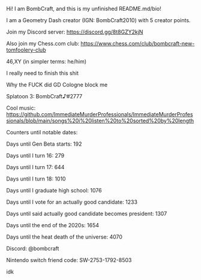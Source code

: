 Hi! I am BombCraft, and this is my unfinished README.md/bio!

I am a Geometry Dash creator (IGN: BombCraft2010) with 5 creator points.

Join my Discord server: https://discord.gg/8t8GZY2kjN

Also join my Chess.com club: https://www.chess.com/club/bombcraft-new-tomfoolery-club

46,XY (in simpler terms: he/him)

I really need to finish this shit

Why the FUCK did GD Cologne block me

Splatoon 3: BombCraft♪#2777

Cool music: https://github.com/ImmediateMurderProfessionals/ImmediateMurderProfessionals/blob/main/songs%20i%20listen%20to%20sorted%20by%20length

Counters until notable dates:

Days until Gen Beta starts: 192

Days until I turn 16: 279

Days until I turn 17: 644

Days until I turn 18: 1010

Days until I graduate high school: 1076

Days until I vote for an actually good candidate: 1233

Days until said actually good candidate becomes president: 1307

Days until the end of the 2020s: 1654

Days until the heat death of the universe: 4070

Discord: @bombcraft

Nintendo switch friend code: SW-2753-1792-8503

idk
